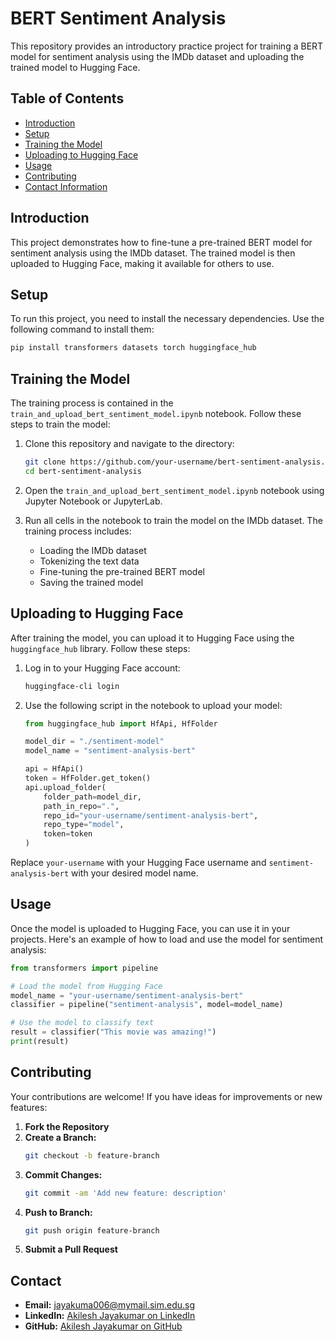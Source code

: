 # BERT Sentiment Analysis

This repository provides an introductory practice project for training a BERT model for sentiment analysis using the IMDb dataset and uploading the trained model to Hugging Face.

## Table of Contents

- [Introduction](#introduction)
- [Setup](#setup)
- [Training the Model](#training-the-model)
- [Uploading to Hugging Face](#uploading-to-hugging-face)
- [Usage](#usage)
- [Contributing](#contributing)
- [Contact Information](#contact-information)

## Introduction

This project demonstrates how to fine-tune a pre-trained BERT model for sentiment analysis using the IMDb dataset. The trained model is then uploaded to Hugging Face, making it available for others to use.

## Setup

To run this project, you need to install the necessary dependencies. Use the following command to install them:

```bash
pip install transformers datasets torch huggingface_hub
```

## Training the Model

The training process is contained in the `train_and_upload_bert_sentiment_model.ipynb` notebook. Follow these steps to train the model:

1. Clone this repository and navigate to the directory:
    ```bash
    git clone https://github.com/your-username/bert-sentiment-analysis.git
    cd bert-sentiment-analysis
    ```

2. Open the `train_and_upload_bert_sentiment_model.ipynb` notebook using Jupyter Notebook or JupyterLab.

3. Run all cells in the notebook to train the model on the IMDb dataset. The training process includes:
    - Loading the IMDb dataset
    - Tokenizing the text data
    - Fine-tuning the pre-trained BERT model
    - Saving the trained model

## Uploading to Hugging Face

After training the model, you can upload it to Hugging Face using the `huggingface_hub` library. Follow these steps:

1. Log in to your Hugging Face account:
    ```bash
    huggingface-cli login
    ```

2. Use the following script in the notebook to upload your model:
    ```python
    from huggingface_hub import HfApi, HfFolder

    model_dir = "./sentiment-model"
    model_name = "sentiment-analysis-bert"

    api = HfApi()
    token = HfFolder.get_token()
    api.upload_folder(
        folder_path=model_dir,
        path_in_repo=".",
        repo_id="your-username/sentiment-analysis-bert",
        repo_type="model",
        token=token
    )
    ```

Replace `your-username` with your Hugging Face username and `sentiment-analysis-bert` with your desired model name.

## Usage

Once the model is uploaded to Hugging Face, you can use it in your projects. Here's an example of how to load and use the model for sentiment analysis:

```python
from transformers import pipeline

# Load the model from Hugging Face
model_name = "your-username/sentiment-analysis-bert"
classifier = pipeline("sentiment-analysis", model=model_name)

# Use the model to classify text
result = classifier("This movie was amazing!")
print(result)
```

## Contributing

Your contributions are welcome! If you have ideas for improvements or new features:

1. **Fork the Repository**
2. **Create a Branch:**
   ```bash
   git checkout -b feature-branch
   ```
3. **Commit Changes:**
   ```bash
   git commit -am 'Add new feature: description'
   ```
4. **Push to Branch:**
   ```bash
   git push origin feature-branch
   ```
5. **Submit a Pull Request**

## Contact

- **Email:** [jayakuma006@mymail.sim.edu.sg](mailto:jayakuma006@mymail.sim.edu.sg)
- **LinkedIn:** [Akilesh Jayakumar on LinkedIn](https://www.linkedin.com/in/akileshjayakumar/)
- **GitHub:** [Akilesh Jayakumar on GitHub](https://github.com/akileshjayakumar)
